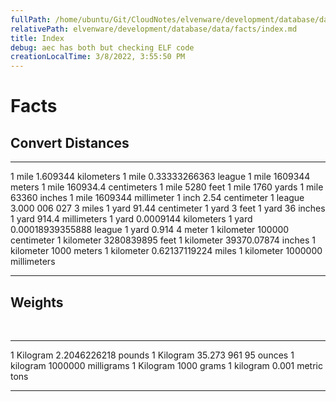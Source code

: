 ```yaml
---
fullPath: /home/ubuntu/Git/CloudNotes/elvenware/development/database/data/facts/index.md
relativePath: elvenware/development/database/data/facts/index.md
title: Index
debug: aec has both but checking ELF code
creationLocalTime: 3/8/2022, 3:55:50 PM
---
```


<!-- toc -->
<!-- tocstop -->

Facts
=====

Convert Distances
-----------------

  ------------- -------------------------
  1 mile        1.609344 kilometers
  1 mile        0.33333266363 league
  1 mile        1609344 meters
  1 mile        160934.4 centimeters
  1 mile        5280 feet
  1 mile        1760 yards
  1 mile        63360 inches
  1 mile        1609344 millimeter
  1 inch        2.54 centimeter
  1 league      3.000 006 027 3 miles
  1 yard        91.44 centimeter
  1 yard        3 feet
  1 yard        36 inches
  1 yard        914.4 millimeters
  1 yard        0.0009144 kilometers
  1 yard        0.00018939355888 league
  1 yard        0.914 4 meter
  1 kilometer   100000 centimeter
  1 kilometer   3280839895 feet
  1 kilometer   39370.07874 inches
  1 kilometer   1000 meters
  1 kilometer   0.62137119224 miles
  1 kilometer   1000000 millimeters
  ------------- -------------------------

Weights
-------

 

  ------------ ----------------------
  1 Kilogram   2.2046226218 pounds
  1 Kilogram   35.273 961 95 ounces
  1 kilogram   1000000 milligrams
  1 Kilogram   1000 grams
  1 kilogram   0.001 metric tons
                
                
                
                
                
  ------------ ----------------------

